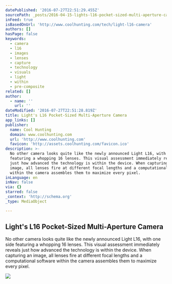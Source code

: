 ```yaml
---
datePublished: '2016-07-27T22:51:29.455Z'
sourcePath: _posts/2016-04-15-lights-l16-pocket-sized-multi-aperture-camera.md
inFeed: true
isBasedOnUrl: 'http://www.coolhunting.com/tech/light-l16-camera'
authors: []
hasPage: false
keywords:
  - camera
  - l16
  - images
  - lenses
  - capture
  - technology
  - visuals
  - light
  - within
  - pre-composite
related: []
author:
  - name: ''
    url: ''
dateModified: '2016-07-27T22:51:28.819Z'
title: Light's L16 Pocket-Sized Multi-Aperture Camera
app_links: []
publisher:
  name: Cool Hunting
  domain: www.coolhunting.com
  url: 'http://www.coolhunting.com'
  favicon: 'http://assets.coolhunting.com/favicon.ico'
description: >-
  No other camera looks quite like the newly announced Light L16, with one side
  featuring a whopping 16 lenses. This visual assessment immediately reveals
  just how advanced the technology is within the device. When capturing an
  image, all lenses fire at different focal lengths and a computational software
  within the camera assembles them to maximize every pixel.
inLanguage: en
inNav: false
via: {}
starred: false
_context: 'http://schema.org'
_type: MediaObject

---
```

<article style=""><h1>Light's L16 Pocket-Sized Multi-Aperture Camera</h1><p>No other camera looks quite like the newly announced Light L16, with one side featuring a whopping 16 lenses. This visual assessment immediately reveals just how advanced the technology is within the device. When capturing an image, all lenses fire at different focal lengths and a computational software within the camera assembles them to maximize every pixel.</p><img src="https://s3-us-west-2.amazonaws.com/the-grid-img/p/3a15091274eec7069ecc73315c0d0bf176c8c5ea.jpg" /></article>